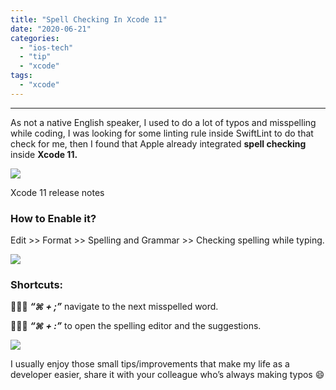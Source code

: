```yaml
---
title: "Spell Checking In Xcode 11"
date: "2020-06-21"
categories: 
  - "ios-tech"
  - "tip"
  - "xcode"
tags: 
  - "xcode"
---
```


* * *

As not a native English speaker, I used to do a lot of typos and misspelling while coding, I was looking for some linting rule inside SwiftLint to do that check for me, then I found that Apple already integrated **spell checking** inside **Xcode 11.**

![](/images/1*fRDRiu0bmIBWXT6geCa1zA.png)

Xcode 11 release notes

### How to Enable it?

Edit >> Format >> Spelling and Grammar >> Checking spelling while typing.

![](/images/1*OwxByH9SI5nnCeRhfZEZEg.png)

### Shortcuts:

👨🏻‍💻 **_“⌘ + ;”_** navigate to the next misspelled word.

👨🏻‍💻 **_“⌘ + :”_** to open the spelling editor and the suggestions.

![](/images/1*TlzsDnNHLASNKuYHtYoRew.png)

I usually enjoy those small tips/improvements that make my life as a developer easier, share it with your colleague who’s always making typos 😄
